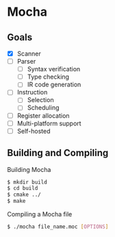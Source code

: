 # Mocha

## Goals

- [x] Scanner
- [ ] Parser
  - [ ] Syntax verification
  - [ ] Type checking
  - [ ] IR code generation
- [ ] Instruction
  - [ ] Selection
  - [ ] Scheduling
- [ ] Register allocation
- [ ] Multi-platform support
- [ ] Self-hosted

## Building and Compiling

Building Mocha
```bash
$ mkdir build
$ cd build
$ cmake ../
$ make
```

Compiling a Mocha file

```bash
$ ./mocha file_name.moc [OPTIONS]
```

